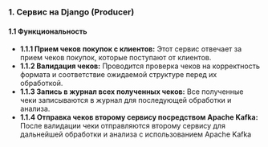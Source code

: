 ### 1. Сервис на Django  (Producer)
#### 1.1 Функциональность
- **1.1.1 Прием чеков покупок с клиентов:** Этот сервис отвечает за прием чеков покупок, которые поступают от клиентов.
- **1.1.2 Валидация чеков:** Проводится проверка чеков на корректность формата и соответствие ожидаемой структуре перед их обработкой.
- **1.1.3 Запись в журнал всех полученных чеков:** Все полученные чеки записываются в журнал для последующей обработки и анализа.
- **1.1.4 Отправка чеков второму сервису посредством Apache Kafka:** После валидации чеки отправляются второму сервису для дальнейшей обработки и анализа с использованием Apache Kafka